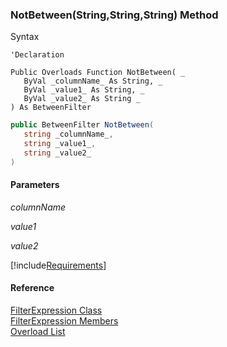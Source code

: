 ﻿### NotBetween(String,String,String) Method

Syntax

```vbnet
'Declaration

Public Overloads Function NotBetween( _
   ByVal _columnName_ As String, _
   ByVal _value1_ As String, _
   ByVal _value2_ As String _
) As BetweenFilter
```

```csharp
public BetweenFilter NotBetween( 
   string _columnName_,
   string _value1_,
   string _value2_
)
```

#### Parameters

_columnName_

_value1_

_value2_

[!include[Requirements](../partials/requirements.md)]

#### Reference

[FilterExpression Class](fcSDK~FChoice.Foundation.Filters.FilterExpression.md)  
[FilterExpression Members](fcSDK~FChoice.Foundation.Filters.FilterExpression_members.md)  
[Overload List](fcSDK~FChoice.Foundation.Filters.FilterExpression~NotBetween.md)